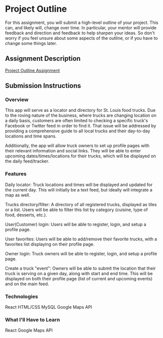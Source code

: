 # Project Outline
For this assignment, you will submit a high-level outline of your project. This can, and likely will, change over time. In particular, your mentor will provide feedback and direction and feedback to help sharpen your ideas. So don't worry if you feel unsure about some aspects of the outline, or if you have to change some things later.

## Assignment Description
[Project Outline Assignment](https://education.launchcode.org/liftoff/assignments/project-outline/)

## Submission Instructions

### Overview

This app will serve as a locator and directory for St. Louis food trucks. Due to the roving nature of the business, where trucks are changing location on a daily basis, customers are often limited to checking a specific truck's Facebook or Twitter feed in order to find it. That issue will be addressed by providing a comprehensive guide to all local trucks and their day-to-day locations and time spans. 

Additionally, the app will allow truck owners to set up profile pages with their relevant information and social links. They will be able to enter upcoming dates/times/locations for their trucks, which will be displayed on the daily feed/tracker.

### Features

Daily locator: Truck locations and times will be displayed and updated for the current day. This will initially be a text feed, but ideally will integrate a map as well.

Trucks directory/filter: A directory of all registered trucks, displayed as tiles or a list. Users will be able to filter this list by category (cuisine, type of food, desserts, etc.).	

User(Customer) login: Users will be able to register, login, and setup a profile page.

User favorites: Users will be able to add/remove their favorite trucks, with a favorites list displaying on their profile page.

Owner login: Truck owners will be able to register, login, and setup a profile page.

Create a truck "event": Owners will be able to submit the location that their truck is serving on a given day, along with start and end time. This will be displayed on both their profile page (list of current and upcoming events) and on the main feed.

### Technologies
React
HTML/CSS
MySQL
Google Maps API

### What I'll Have to Learn
React
Google Maps API

